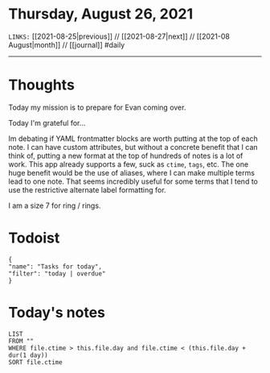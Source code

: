 # Thursday, August 26, 2021
`LINKS:` [[2021-08-25|previous]] // [[2021-08-27|next]] // [[2021-08 August|month]] // [[journal]] 
#daily

---
# Thoughts
Today my mission is to prepare for Evan coming over.

Today I'm grateful for...

Im debating if YAML frontmatter blocks are worth putting at the top of each note. I can have custom attributes, but without a concrete benefit that I can think of, putting a new format at the top of hundreds of notes is a lot of work. This app already supports a few, suck as `ctime`, `tags`, etc. The one huge benefit would be the use of aliases, where I can make multiple terms lead to one note. That seems incredibly useful for some terms that I tend to use the restrictive alternate label formatting for. 

I am a size 7 for ring / rings. 

# Todoist
```todoist
{
"name": "Tasks for today",
"filter": "today | overdue"
}
```

# Today's notes
```dataview
LIST 
FROM ""
WHERE file.ctime > this.file.day and file.ctime < (this.file.day + dur(1 day))
SORT file.ctime
```
